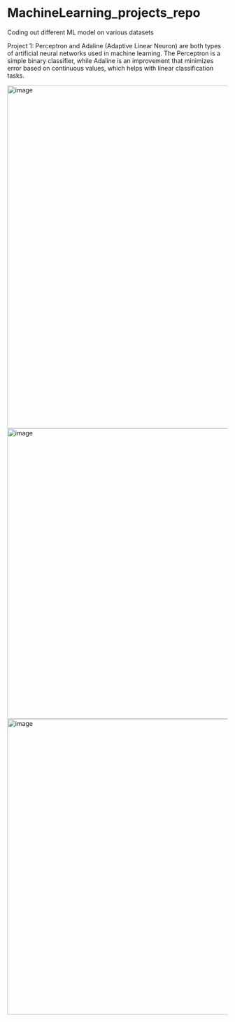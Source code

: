 # MachineLearning_projects_repo
 Coding out different ML model on various datasets

Project 1: Perceptron and Adaline (Adaptive Linear Neuron) are both types of artificial neural networks used in machine learning. The Perceptron is a simple binary classifier, while Adaline is an improvement that minimizes error based on continuous values, which helps with linear classification tasks.

<img width="784" alt="image" src="https://github.com/user-attachments/assets/cd3c0840-a412-4067-88e7-533e09d89067">
<img width="664" alt="image" src="https://github.com/user-attachments/assets/cd01070b-7c25-4f0f-a30b-d96fd2b597f0">
<img width="676" alt="image" src="https://github.com/user-attachments/assets/c7f946a7-91c4-41c4-b2ce-f59a5e760651">
